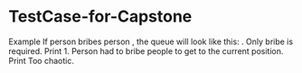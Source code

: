 # TestCase-for-Capstone
Example   If person  bribes person , the queue will look like this: . Only  bribe is required. Print 1.   Person  had to bribe  people to get to the current position. Print Too chaotic.
